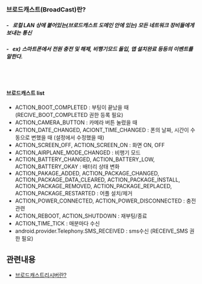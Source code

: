 ### 브로드캐스트(BroadCast)란?
##### - &nbsp; 로컬 LAN 상에 붙어있는(브로드캐스트 도메인 안에 있는) 모든 네트워크 장비들에게 보내는 통신
##### - &nbsp; ex) 스마트폰에서 전원 충전 및 해제, 비행기모드 돌입, 앱 설치완료 등등의 이벤트를 말한다.
<br/><br/>

#### 브로드캐스트 list
* ACTION_BOOT_COMPLETED : 부팅이 끝났을 때 (RECIVE_BOOT_COMPLETED 권한 등록 필요)
* ACTION_CAMERA_BUTTON : 카메라 버튼 눌렸을 때
* ACTION_DATE_CHANGED, ACIONT_TIME_CHANGED : 폰의 날짜, 시간이 수동으로 변했을 때 (설정에서 수정했을 때)
* ACTION_SCREEN_OFF, ACTION_SCREEN_ON : 화면 ON, OFF
* ACTION_AIRPLANE_MODE_CHANGED : 비행기 모드
* ACTION_BATTERY_CHANGED, ACTION_BATTERY_LOW, ACTION_BATTERY_OKAY : 배터리 상태 변화
* ACTION_PAKAGE_ADDED, ACTION_PACKAGE_CHANGED, ACTION_PACKAGE_DATA_CLEARED, ACTION_PACKAGE_INSTALL, ACTION_PACKAGE_REMOVED, ACTION_PACKAGE_REPLACED, ACTION_PACKAGE_RESTARTED : 어플 설치/제거
* ACTION_POWER_CONNECTED, ACTION_POWER_DISCONNECTED : 충전관련
* ACTION_REBOOT, ACTION_SHUTDOWN : 재부팅/종료
* ACTION_TIME_TICK : 매분마다 수신
* android.provider.Telephony.SMS_RECEIVED : sms수신 (RECEIVE_SMS 권한 필요)



## 관련내용
* [브로드캐스트리시버란?](https://github.com/jwsimhj97/TIL/blob/main/WORK/AndroidStudio/AndroidStudio_BroadcastReceiver.md)
